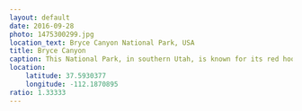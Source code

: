 ```yaml
---
layout: default
date: 2016-09-28
photo: 1475300299.jpg
location_text: Bryce Canyon National Park, USA
title: Bryce Canyon
caption: This National Park, in southern Utah, is known for its red hoodoos. Those spires are rocks shaped by ice and water over the last million years.
location:
    latitude: 37.5930377
    longitude: -112.1870895
ratio: 1.33333
---
```

